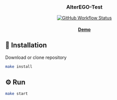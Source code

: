 <p align="center">
  <h3 align="center">AlterEGO-Test</h3>
  <p align="center">
    <a href="https://github.com/voitd/alterEGO-Test/actions?query=workflow%3A"pages-build-deployment""><img alt="GitHub Workflow Status" src="https://img.shields.io/github/actions/workflow/status/voitd/alterEGO-Test/deploy.yml?style=flat"></a>
  </p>
  <h4 align="center"><a href="https://voitd.github.io/AlterEGO-Test" target="_blank"><strong>Demo</strong></a></h4>
</p>

## 💾 Installation

Download or clone repository

```bash
make install
```

## ⚙️ Run

```bash
make start
```
